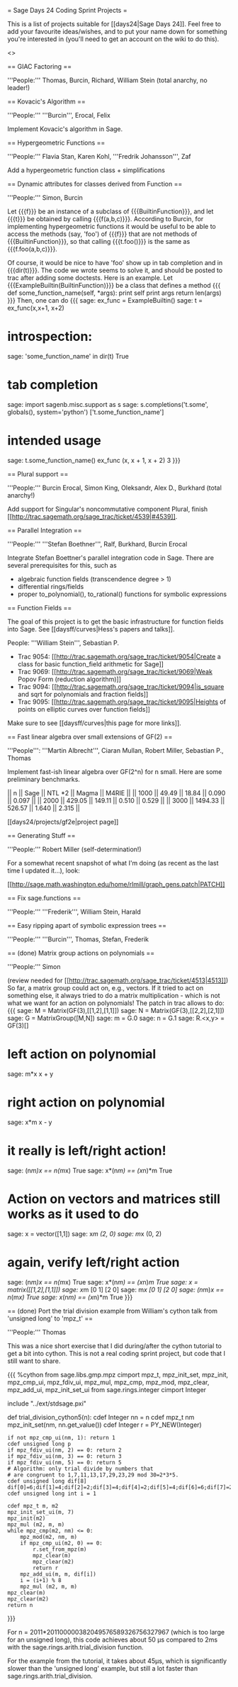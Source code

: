 = Sage Days 24 Coding Sprint Projects =

This is a list of projects suitable for [[days24|Sage Days 24]]. Feel free to add your favourite ideas/wishes, and to put your name down for something you're interested in (you'll need to get an account on the wiki to do this).

<<TableOfContents>>

== GIAC Factoring ==

'''People:''' Thomas, Burcin, Richard, William Stein (total anarchy, no leader!)

== Kovacic's Algorithm ==

'''People:''' '''Burcin''', Erocal, Felix

Implement Kovacic's algorithm in Sage.

== Hypergeometric Functions ==

'''People:''' Flavia Stan, Karen Kohl, '''Fredrik Johansson''', Zaf

Add a hypergeometric function class + simplifications

== Dynamic attributes for classes derived from Function ==

'''People:''' Simon, Burcin

Let {{{f}}} be an instance of a subclass of {{{BuiltinFunction}}}, and let {{{t}}} be obtained by calling {{{f(a,b,c)}}}. According to Burcin, for implementing hypergeometric functions it would be useful to be able to access the methods (say, 'foo') of {{{f}}} that are not methods of {{{BuiltinFunction}}}, so that calling {{{t.foo()}}} is the same as {{{f.foo(a,b,c)}}}. 

Of course, it would be nice to have 'foo' show up in tab completion and in {{{dir(t)}}}. The code we wrote seems to solve it, and should be posted to trac after adding some doctests. Here is an example.
Let {{{ExampleBuiltin(BuiltinFunction)}}} be a class that defines a method
{{{
    def some_function_name(self, *args):
        print self
        print args
        return len(args)
}}}
Then, one can do
{{{
sage: ex_func = ExampleBuiltin()
sage: t = ex_func(x,x+1, x+2)
# introspection:
sage: 'some_function_name' in dir(t)
True
# tab completion
sage: import sagenb.misc.support as s
sage: s.completions('t.some', globals(), system='python')
['t.some_function_name']
# intended usage
sage: t.some_function_name()
ex_func
(x, x + 1, x + 2)
3
}}}

== Plural support ==

'''People:''' Burcin Erocal, Simon King, Oleksandr, Alex D., Burkhard (total anarchy!)

Add support for Singular's noncommutative component Plural, finish [[http://trac.sagemath.org/sage_trac/ticket/4539|#4539]].

== Parallel Integration ==

'''People:''' '''Stefan Boethner''', Ralf, Burkhard, Burcin Erocal

Integrate Stefan Boettner's parallel integration code in Sage. There are several prerequisites for this, such as
 * algebraic function fields (transcendence degree > 1)
 * differential rings/fields
 * proper to_polynomial(), to_rational() functions for symbolic expressions

== Function Fields ==

The goal of this project is to get the basic infrastructure for function fields into Sage.   See [[daysff/curves|Hess's papers and talks]].

People: '''William Stein''', Sebastian P.

 * Trac 9054: [[http://trac.sagemath.org/sage_trac/ticket/9054|Create a class for basic function_field arithmetic for Sage]]
 * Trac 9069: [[http://trac.sagemath.org/sage_trac/ticket/9069|Weak Popov Form (reduction algorithm)]]
 * Trac 9094: [[http://trac.sagemath.org/sage_trac/ticket/9094|is_square and sqrt for polynomials and fraction fields]]
 * Trac 9095: [[http://trac.sagemath.org/sage_trac/ticket/9095|Heights of points on elliptic curves over function fields]]
 
Make sure to see [[daysff/curves|this page for more links]].

== Fast linear algebra over small extensions of GF(2) ==

'''People''': '''Martin Albrecht''', Ciaran Mullan, Robert Miller, Sebastian P., Thomas

Implement fast-ish linear algebra over GF(2^n) for n small. Here are some preliminary benchmarks.

|| n    || Sage    || NTL *2  || Magma || M4RIE ||
|| 1000 ||   49.49 ||   18.84 || 0.090 || 0.097 ||
|| 2000 ||  429.05 ||  149.11 || 0.510 || 0.529 ||
|| 3000 || 1494.33 ||  526.57 || 1.640 || 2.315 ||

[[days24/projects/gf2e|project page]]

== Generating Stuff ==

'''People:''' Robert Miller (self-determination!)

For a somewhat recent snapshot of what I'm doing (as recent as the last time I updated it...), look:

[[http://sage.math.washington.edu/home/rlmill/graph_gens.patch|PATCH]]

== Fix sage.functions ==

'''People:''' '''Frederik''', William Stein, Harald

== Easy ripping apart of symbolic expression trees ==

'''People:''' '''Burcin''', Thomas, Stefan, Frederik

== (done) Matrix group actions on polynomials ==

'''People:''' Simon

(review needed for [[http://trac.sagemath.org/sage_trac/ticket/4513|4513]])
So far, a matrix group could act on, e.g., vectors. If it tried to act on something else, it always tried to do a matrix multiplication - which is not what we want for an action on polynomials! The patch in trac allows to do:
{{{
sage: M = Matrix(GF(3),[[1,2],[1,1]])
sage: N = Matrix(GF(3),[[2,2],[2,1]])
sage: G = MatrixGroup([M,N])
sage: m = G.0
sage: n = G.1
sage: R.<x,y> = GF(3)[]
# left action on polynomial
sage: m*x
x + y
# right action on polynomial
sage: x*m
x - y
# it really is left/right action!
sage: (n*m)*x == n*(m*x)
True
sage: x*(n*m) == (x*n)*m
True

# Action on vectors and matrices still works as it used to do
sage: x = vector([1,1])
sage: x*m
(2, 0)
sage: m*x
(0, 2)
# again, verify left/right action
sage: (n*m)*x == n*(m*x)
True
sage: x*(n*m) == (x*n)*m
True
sage: x = matrix([[1,2],[1,1]])
sage: x*m
[0 1]
[2 0]
sage: m*x
[0 1]
[2 0]
sage: (n*m)*x == n*(m*x)
True
sage: x*(n*m) == (x*n)*m
True
}}}

== (done) Port the trial division example from William's cython talk from 'unsigned long' to 'mpz_t' ==

'''People:''' Thomas

This was a nice short exercise that I did during/after the cython tutorial to get a bit into cython. This is not a real coding sprint project, but code that I still want to share.

{{{
%cython
from sage.libs.gmp.mpz cimport mpz_t, mpz_init_set, mpz_init, mpz_cmp_ui, mpz_fdiv_ui, mpz_mul, mpz_cmp, mpz_mod, mpz_clear, mpz_add_ui, mpz_init_set_ui
from sage.rings.integer cimport Integer

include "../ext/stdsage.pxi"

def trial_division_cython5(n):
    cdef Integer nn = <Integer>n
    cdef mpz_t nm
    mpz_init_set(nm, nn.get_value())
    cdef Integer r = PY_NEW(Integer)
    
    if not mpz_cmp_ui(nm, 1): return 1
    cdef unsigned long p
    if mpz_fdiv_ui(nm, 2) == 0: return 2
    if mpz_fdiv_ui(nm, 3) == 0: return 3
    if mpz_fdiv_ui(nm, 5) == 0: return 5
    # Algorithm: only trial divide by numbers that
    # are congruent to 1,7,11,13,17,29,23,29 mod 30=2*3*5.
    cdef unsigned long dif[8]
    dif[0]=6;dif[1]=4;dif[2]=2;dif[3]=4;dif[4]=2;dif[5]=4;dif[6]=6;dif[7]=2
    cdef unsigned long int i = 1
    
    cdef mpz_t m, m2
    mpz_init_set_ui(m, 7)
    mpz_init(m2)
    mpz_mul (m2, m, m)
    while mpz_cmp(m2, nm) <= 0:
        mpz_mod(m2, nm, m)
        if mpz_cmp_ui(m2, 0) == 0:
            r.set_from_mpz(m)
            mpz_clear(m)
            mpz_clear(m2)
            return r
        mpz_add_ui(m, m, dif[i])
        i = (i+1) % 8
        mpz_mul (m2, m, m)
    mpz_clear(m)
    mpz_clear(m2)
    return n
}}}

For n = 2011*201100000382049576589326756327967 (which is too large for an unsigned long), this code achieves about 50 µs compared to 2ms with the sage.rings.arith.trial_division function.

For the example from the tutorial, it takes about 45µs, which is significantly slower than the 'unsigned long' example, but still a lot faster than sage.rings.arith.trial_division.
